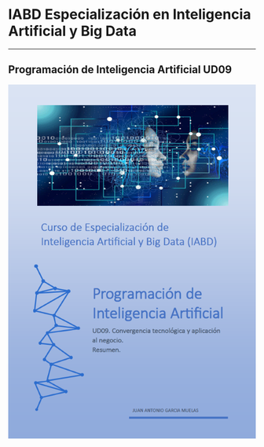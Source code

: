 # IABD Especialización en Inteligencia Artificial y Big Data
---
## Programación de Inteligencia Artificial UD09

![Programación de Inteligencia Artificial](./PIA09_Portada.png "Convergencia tecnológica y aplicación al negocio") 
